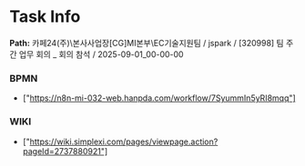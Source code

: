 # Task Info

**Path:** 카페24(주)\본사사업장\[CG]MI본부\EC기술지원팀 / jspark / [320998] 팀 주간 업무 회의 _ 회의 참석 / 2025-09-01_00-00-00

### BPMN
- ["https://n8n-mi-032-web.hanpda.com/workflow/7SyummIn5yRI8mqq"]

### WIKI
- ["https://wiki.simplexi.com/pages/viewpage.action?pageId=2737880921"]

